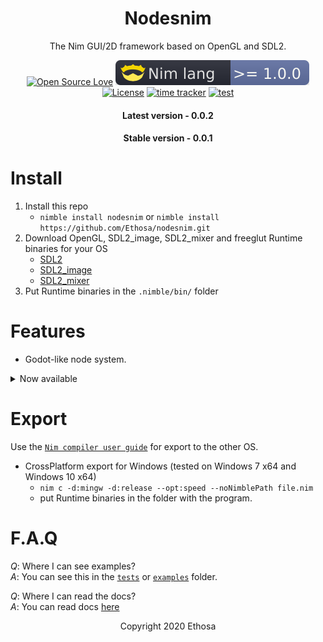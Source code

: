 <h1 align="center">Nodesnim</h1>
<div align="center">The Nim GUI/2D framework based on OpenGL and SDL2.

[![Open Source Love](https://badges.frapsoft.com/os/v1/open-source.png?v=103)](https://github.com/ellerbrock/open-source-badges/)
[![Nim language-plastic](https://github.com/Ethosa/yukiko/blob/master/nim-lang.svg)](https://github.com/Ethosa/yukiko/blob/master/nim-lang.svg)
[![License](https://img.shields.io/github/license/Ethosa/nodesnim)](https://github.com/Ethosa/nodesnim/blob/master/LICENSE)
[![time tracker](https://wakatime.com/badge/github/Ethosa/nodesnim.svg)](https://wakatime.com/badge/github/Ethosa/nodesnim)
[![test](https://github.com/Ethosa/nodesnim/workflows/test/badge.svg)](https://github.com/Ethosa/nodesnim/actions)

<h4>Latest version - 0.0.2</h4>
<h4>Stable version - 0.0.1</h4>
</div>

# Install
1. Install this repo
   -  `nimble install nodesnim` or `nimble install https://github.com/Ethosa/nodesnim.git`
2. Download OpenGL, SDL2_image, SDL2_mixer and freeglut Runtime binaries for your OS
   -  [SDL2](https://www.libsdl.org/download-2.0.php)
   -  [SDL2_image](https://www.libsdl.org/projects/SDL_image/)
   -  [SDL2_mixer](https://www.libsdl.org/projects/SDL_mixer/)
3. Put Runtime binaries in the `.nimble/bin/` folder

# Features
- Godot-like node system.

<details>
  <summary>Now available</summary>

-  Core
   -  [Anchor](https://ethosa.github.io/nodesnim/anchor.html)
   -  [Color](https://ethosa.github.io/nodesnim/color.html)
   -  [ColorText](https://ethosa.github.io/nodesnim/color_text.html)
   -  [Enums](https://ethosa.github.io/nodesnim/enums.html)
   -  [Exceptions](https://ethosa.github.io/nodesnim/exceptions.html)
   -  [Image](https://ethosa.github.io/nodesnim/image.html)
   -  [Input](https://ethosa.github.io/nodesnim/input.html)
   -  [Rect2](https://ethosa.github.io/nodesnim/rect2.html)
   -  [Vector2](https://ethosa.github.io/nodesnim/vector2.html)
   -  [AudioStream](https://ethosa.github.io/nodesnim/audio_stream.html)
-  Default nodes
   -  [Node](https://ethosa.github.io/nodesnim/node.html)
   -  [Canvas](https://ethosa.github.io/nodesnim/canvas.html)
   -  [Scene](https://ethosa.github.io/nodesnim/scene.html)
   -  [AudioStreamPlayer](https://ethosa.github.io/nodesnim/audio_stream_player.html)
-  Control nodes
   -  [Control](https://ethosa.github.io/nodesnim/control.html)
   -  [ColorRect](https://ethosa.github.io/nodesnim/color_rect.html)
   -  [TextureRect](https://ethosa.github.io/nodesnim/texture_rect.html)
   -  [Label](https://ethosa.github.io/nodesnim/label.html)
   -  [Button](https://ethosa.github.io/nodesnim/button.html)
   -  [EditText](https://ethosa.github.io/nodesnim/edittext.html)
   -  [RichLabel](https://ethosa.github.io/nodesnim/rich_label.html)
   -  [RichEditText](https://ethosa.github.io/nodesnim/rich_edit_text.html)
   -  [Box](https://ethosa.github.io/nodesnim/box.html)
   -  [HBox](https://ethosa.github.io/nodesnim/hbox.html)
   -  [VBox](https://ethosa.github.io/nodesnim/vbox.html)
   -  [GridBox](https://ethosa.github.io/nodesnim/grid_box.html)
   -  [Scroll](https://ethosa.github.io/nodesnim/scroll.html)
   -  [ProgressBar](https://ethosa.github.io/nodesnim/progress_bar.html)
   -  [Slider](https://ethosa.github.io/nodesnim/slider.html)
   -  [VProgressBar](https://ethosa.github.io/nodesnim/vprogress_bar.html)
   -  [VSlider](https://ethosa.github.io/nodesnim/vslider.html)
   -  [Popup](https://ethosa.github.io/nodesnim/popup.html)
   -  [TextureButton](https://ethosa.github.io/nodesnim/texture_button.html)
-  2D nodes
   -  [Node2D](https://ethosa.github.io/nodesnim/node2d.html)
   -  [Sprite](https://ethosa.github.io/nodesnim/sprite.html)

</details>

# Export
Use the [`Nim compiler user guide`](https://nim-lang.org/docs/nimc.html#dynliboverride) for export to the other OS.

-   CrossPlatform export for Windows (tested on Windows 7 x64 and Windows 10 x64)
    -   `nim c -d:mingw -d:release --opt:speed --noNimblePath file.nim`
    -   put Runtime binaries in the folder with the program.


# F.A.Q
*Q*: Where I can see examples?  
*A*: You can see this in the [`tests`](https://github.com/Ethosa/nodesnim/blob/master/tests) or [`examples`](https://github.com/Ethosa/nodesnim/blob/master/examples) folder.

*Q*: Where I can read the docs?  
*A*: You can read docs [here](https://ethosa.github.io/nodesnim)

<div align="center">
  Copyright 2020 Ethosa
</div>
